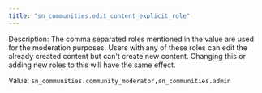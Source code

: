 ```yaml
---
title: "sn_communities.edit_content_explicit_role"
---
```


Description: The comma separated roles mentioned in the value are used for the moderation purposes. Users with any of these roles can edit the already created content but can't create new content. Changing this or adding new roles to this will have the same effect.

Value: `sn_communities.community_moderator,sn_communities.admin`